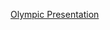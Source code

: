 [Olympic Presentation](./https://github.com/mm898/olympic_games_Misk_DSI/blob/main/quarto_presentation.html)

